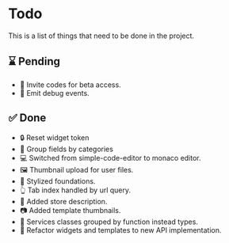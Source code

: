 # Todo

This is a list of things that need to be done in the project.

## ⌛ Pending

- 📨 Invite codes for beta access.
- 📡 Emit debug events.

## ✅ Done

- 🔒 Reset widget token
- 📂 Group fields by categories
- 💻 Switched from simple-code-editor to monaco editor.
- 🖼 Thumbnail upload for user files.
- 🎨 Stylized foundations.
- 👆 Tab index handled by url query.
- 💬 Added store description.
- 📷 Added template thumbnails.
- 🧩 Services classes grouped by function instead types.
- 📂 Refactor widgets and templates to new API implementation.
